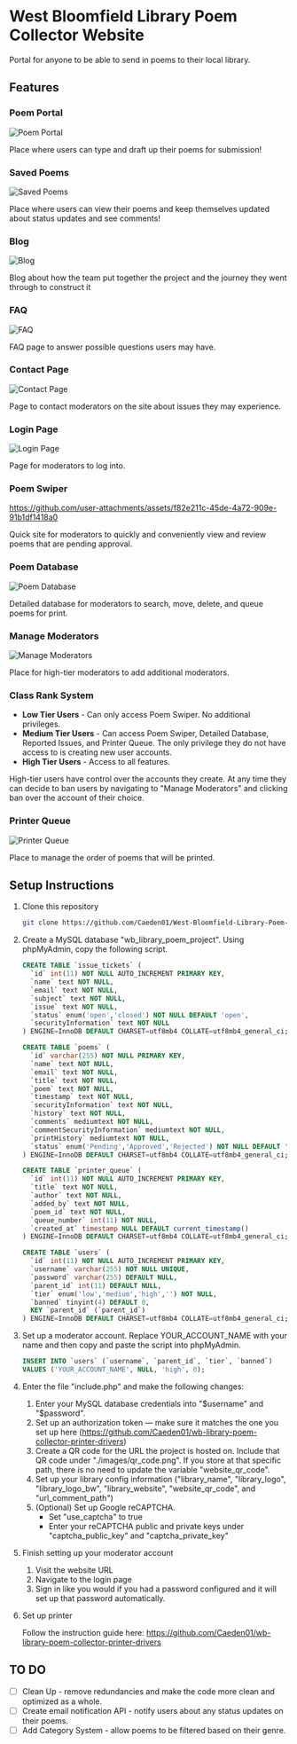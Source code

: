 # West Bloomfield Library Poem Collector Website

Portal for anyone to be able to send in poems to their local library.

## Features

### Poem Portal
![Poem Portal](https://github.com/user-attachments/assets/fed1b1fe-77e8-45ad-bcb2-8bd36e69eba2)

Place where users can type and draft up their poems for submission!

### Saved Poems
![Saved Poems](https://github.com/user-attachments/assets/70f8761d-7c51-4f6e-8a54-7daa95abe29c)

Place where users can view their poems and keep themselves updated about status updates and see comments!

### Blog
![Blog](https://github.com/user-attachments/assets/194f15c0-b3b0-43e1-8177-4db939925b79)

Blog about how the team put together the project and the journey they went through to construct it

### FAQ
![FAQ](https://github.com/user-attachments/assets/f1911871-e186-4c6b-93e4-da885fb5402e)

FAQ page to answer possible questions users may have.

### Contact Page
![Contact Page](https://github.com/user-attachments/assets/2de728c5-f57e-4d58-8fc1-8e1945950f1b)

Page to contact moderators on the site about issues they may experience.

### Login Page
![Login Page](https://github.com/user-attachments/assets/d5c69154-6aff-49b5-9437-714dd00a37a5)

Page for moderators to log into.

### Poem Swiper
https://github.com/user-attachments/assets/f82e211c-45de-4a72-909e-91b1df1418a0

Quick site for moderators to quickly and conveniently view and review poems that are pending approval.

### Poem Database
![Poem Database](https://github.com/user-attachments/assets/5092475c-7190-4608-a359-2116a8557ff6)

Detailed database for moderators to search, move, delete, and queue poems for print.

### Manage Moderators
![Manage Moderators](https://github.com/user-attachments/assets/4add147d-5a38-414e-af24-1619faadc912)

Place for high-tier moderators to add additional moderators.

### Class Rank System

- **Low Tier Users** - Can only access Poem Swiper. No additional privileges.
- **Medium Tier Users** - Can access Poem Swiper, Detailed Database, Reported Issues, and Printer Queue. The only privilege they do not have access to is creating new user accounts.
- **High Tier Users** - Access to all features.

High-tier users have control over the accounts they create. At any time they can decide to ban users by navigating to "Manage Moderators" and clicking ban over the account of their choice.

### Printer Queue
![Printer Queue](https://github.com/user-attachments/assets/a5c444dd-e187-409a-9815-b56a83c32170)

Place to manage the order of poems that will be printed.

## Setup Instructions

1. Clone this repository
    ```bash
    git clone https://github.com/Caeden01/West-Bloomfield-Library-Poem-Collector
    ```

2. Create a MySQL database "wb_library_poem_project". Using phpMyAdmin, copy the following script.
    ```sql
    CREATE TABLE `issue_tickets` (
      `id` int(11) NOT NULL AUTO_INCREMENT PRIMARY KEY,
      `name` text NOT NULL,
      `email` text NOT NULL,
      `subject` text NOT NULL,
      `issue` text NOT NULL,
      `status` enum('open','closed') NOT NULL DEFAULT 'open',
      `securityInformation` text NOT NULL
    ) ENGINE=InnoDB DEFAULT CHARSET=utf8mb4 COLLATE=utf8mb4_general_ci;

    CREATE TABLE `poems` (
      `id` varchar(255) NOT NULL PRIMARY KEY,
      `name` text NOT NULL,
      `email` text NOT NULL,
      `title` text NOT NULL,
      `poem` text NOT NULL,
      `timestamp` text NOT NULL,
      `securityInformation` text NOT NULL,
      `history` text NOT NULL,
      `comments` mediumtext NOT NULL,
      `commentSecurityInformation` mediumtext NOT NULL,
      `printHistory` mediumtext NOT NULL,
      `status` enum('Pending','Approved','Rejected') NOT NULL DEFAULT 'Pending'
    ) ENGINE=InnoDB DEFAULT CHARSET=utf8mb4 COLLATE=utf8mb4_general_ci;

    CREATE TABLE `printer_queue` (
      `id` int(11) NOT NULL AUTO_INCREMENT PRIMARY KEY,
      `title` text NOT NULL,
      `author` text NOT NULL,
      `added_by` text NOT NULL,
      `poem_id` text NOT NULL,
      `queue_number` int(11) NOT NULL,
      `created_at` timestamp NULL DEFAULT current_timestamp()
    ) ENGINE=InnoDB DEFAULT CHARSET=utf8mb4 COLLATE=utf8mb4_general_ci;

    CREATE TABLE `users` (
      `id` int(11) NOT NULL AUTO_INCREMENT PRIMARY KEY,
      `username` varchar(255) NOT NULL UNIQUE,
      `password` varchar(255) DEFAULT NULL,
      `parent_id` int(11) DEFAULT NULL,
      `tier` enum('low','medium','high','') NOT NULL,
      `banned` tinyint(4) DEFAULT 0,
      KEY `parent_id` (`parent_id`)
    ) ENGINE=InnoDB DEFAULT CHARSET=utf8mb4 COLLATE=utf8mb4_general_ci;
    ```

3. Set up a moderator account. Replace YOUR_ACCOUNT_NAME with your name and then copy and paste the script into phpMyAdmin.
    ```sql
    INSERT INTO `users` (`username`, `parent_id`, `tier`, `banned`)
    VALUES ('YOUR_ACCOUNT_NAME', NULL, 'high', 0);
    ```

4. Enter the file "include.php" and make the following changes:
    1. Enter your MySQL database credentials into "$username" and "$password".
    2. Set up an authorization token — make sure it matches the one you set up here (https://github.com/Caeden01/wb-library-poem-collector-printer-drivers)
    3. Create a QR code for the URL the project is hosted on. Include that QR code under "./images/qr_code.png". If you store at that specific path, there is no need to update the variable "website_qr_code".
    4. Set up your library config information ("library_name", "library_logo", "library_logo_bw", "library_website", "website_qr_code", and "url_comment_path")
    5. (Optional) Set up Google reCAPTCHA.
        - Set "use_captcha" to true
        - Enter your reCAPTCHA public and private keys under "captcha_public_key" and "captcha_private_key"

5. Finish setting up your moderator account
    1. Visit the website URL
    2. Navigate to the login page
    3. Sign in like you would if you had a password configured and it will set up that password automatically.

6. Set up printer
   
    Follow the instruction guide here: https://github.com/Caeden01/wb-library-poem-collector-printer-drivers

## TO DO

- [ ] Clean Up - remove redundancies and make the code more clean and optimized as a whole.
- [ ] Create email notification API - notify users about any status updates on their poems.
- [ ] Add Category System - allow poems to be filtered based on their genre.
